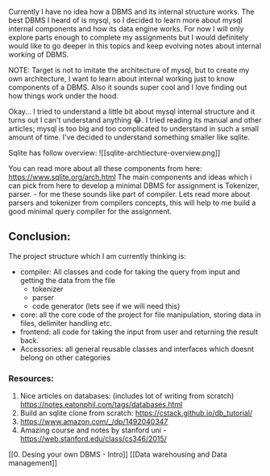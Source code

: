 Currently I have no idea how a DBMS and its internal structure works. The best DBMS I heard of is mysql, so I decided to learn more about mysql internal components and how its data engine works.
For now I will only explore parts enough to complete my assignments but I would definitely would like to go deeper in this topics and keep evolving notes about internal working of DBMS.

NOTE: Target is not to imitate the architecture of mysql, but to create my own architecture, I want to learn about internal working just to know components of a DBMS. Also it sounds super cool and I love finding out how things work under the hood.

Okay... I tried to understand a little bit about mysql internal structure and it turns out I can't understand anything 😂. I tried reading its manual and other articles; mysql is too big and too complicated to understand in such a small amount of time. I've decided to understand something smaller like sqlite.

Sqlite has follow overview:
![[sqlite-archtiecture-overview.png]]

You can read more about all these components from here: https://www.sqlite.org/arch.html
The main components and ideas which i can pick from here to develop a minimal DBMS for assignment is Tokenizer, parser. - for me these sounds like part of compiler. Lets read more about parsers and tokenizer from compilers concepts, this will help to me build a good minimal query compiler for the assignment.

## Conclusion:
The project structure which I am currently thinking is:
- compiler: All classes and code for taking the query from input and getting the data from the file
	- tokenizer
	- parser
	- code generator (lets see if we will need this)
- core: all the core code of the project for file manipulation, storing data in files, delimiter handling etc.
- frontend: all code for taking the input from user and returning the result back.
- Accessories: all general reusable classes and interfaces which doesnt belong on other categories


### Resources:

1. Nice articles on databases: (includes lot of writing from scratch) https://notes.eatonphil.com/tags/databases.html
2. Build an sqlite clone from scratch: https://cstack.github.io/db_tutorial/
3. https://www.amazon.com/_/dp/1492040347
4. Amazing course and notes by stanford uni - https://web.stanford.edu/class/cs346/2015/



[[0. Desing your own DBMS - Intro]]  [[Data warehousing and Data management]]
